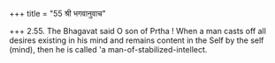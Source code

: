 +++
title = "55 श्री भगवानुवाच"

+++
2.55. The Bhagavat said O son of Prtha ! When a man casts off all
desires existing in his mind and remains content in the Self by the self
(mind), then he is called 'a man-of-stabilized-intellect.
